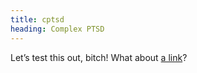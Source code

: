 ```yaml
---
title: cptsd
heading: Complex PTSD
---
```

Let’s test this out, bitch! What about [a link](https://jamieharris.co)?